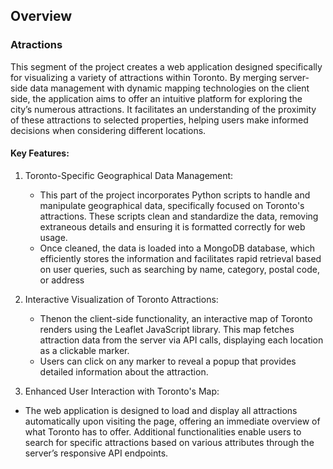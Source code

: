 ## Overview 

### Atractions


This segment of the project creates a web application designed specifically for visualizing a variety of attractions within Toronto. By merging server-side data management with dynamic mapping technologies on the client side, the application aims to offer an intuitive platform for exploring the city’s numerous attractions. It facilitates an understanding of the proximity of these attractions to selected properties, helping users make informed decisions when considering different locations.

#### Key Features:

1. Toronto-Specific Geographical Data Management:
   - This part of the project incorporates Python scripts to handle and manipulate geographical data, specifically focused on Toronto's attractions. These scripts clean and standardize the data, removing extraneous details and ensuring it is formatted correctly for web usage.
   - Once cleaned, the data is loaded into a MongoDB database, which efficiently stores the information and facilitates rapid retrieval based on user queries, such as searching by name, category, postal code, or address

2. Interactive Visualization of Toronto Attractions:
   - Thenon the  client-side functionality, an interactive map of Toronto renders using the Leaflet JavaScript library. This map fetches attraction data from the server via API calls, displaying each location as a clickable marker.
   - Users can click on any marker to reveal a popup that provides detailed information about the attraction.

3. Enhanced User Interaction with Toronto's Map:
 - The web application is designed to load and display all attractions automatically upon visiting the page, offering an immediate overview of what Toronto has to offer. Additional functionalities enable users to search for specific attractions based on various attributes through the server’s responsive API endpoints.


